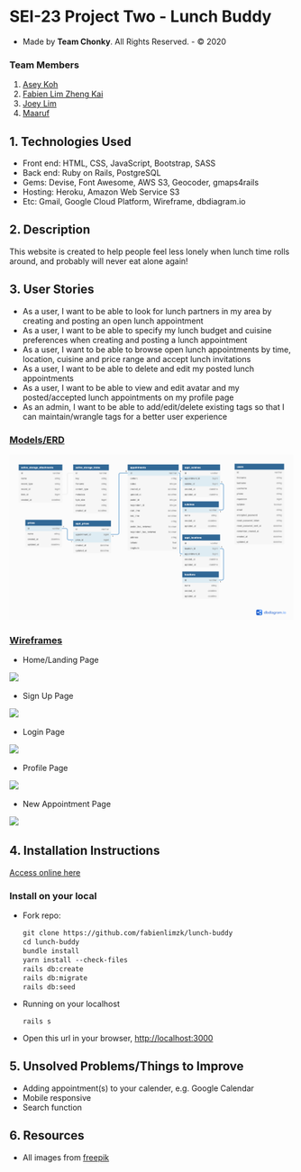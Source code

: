# SEI-23 Project Two - Lunch Buddy
- Made by **Team Chonky**. All Rights Reserved. - © 2020
### Team Members
  1. [Asey Koh](https://github.com/akjw)
  2. [Fabien Lim Zheng Kai](https://github.com/fabienlimzk)
  3. [Joey Lim](https://github.com/joeyqlim)
  4. [Maaruf](https://github.com/Maaruf199)

## 1. Technologies Used
- Front end: HTML, CSS, JavaScript, Bootstrap, SASS
- Back end: Ruby on Rails, PostgreSQL
- Gems: Devise, Font Awesome, AWS S3, Geocoder, gmaps4rails
- Hosting: Heroku, Amazon Web Service S3
- Etc: Gmail, Google Cloud Platform, Wireframe, dbdiagram.io

## 2. Description
This website is created to help people feel less lonely when lunch time rolls around, and probably will never eat alone again!

## 3. User Stories
- As a user, I want to be able to look for lunch partners in my area by creating and posting an open lunch appointment
- As a user, I want to be able to specify my lunch budget and cuisine preferences when creating and posting a lunch appointment
- As a user, I want to be able to browse open lunch appointments by time, location, cuisine and price range and accept lunch invitations
- As a user, I want to be able to delete and edit my posted lunch appointments
- As a user, I want to be able to view and edit avatar and my posted/accepted lunch appointments on my profile page
- As an admin, I want to be able to add/edit/delete existing tags so that I can maintain/wrangle tags for a better user experience

### [Models/ERD](https://dbdiagram.io/)
<img src="/public/ERD.png" />

### [Wireframes](https://wireframe.cc/pro/edit/364416)
- Home/Landing Page
<img src="https://i.postimg.cc/jjHgq076/Screenshot-2020-08-07-at-5-03-26-PM.png" />

- Sign Up Page
<img src="https://i.postimg.cc/WzBgJtRd/Sign-Up.png" />

- Login Page
<img src="https://i.postimg.cc/d3yTvv7w/Login.png" />

- Profile Page
<img src="https://i.postimg.cc/8zBMj1ZC/Profile.png" />

- New Appointment Page
<img src="https://i.postimg.cc/KzVgd480/New-Appointment.png" />

## 4. Installation Instructions
[Access online here](https://sei23-lunch-buddy.herokuapp.com/)

### Install on your local
- Fork repo:
  ```
  git clone https://github.com/fabienlimzk/lunch-buddy
  cd lunch-buddy
  bundle install
  yarn install --check-files
  rails db:create
  rails db:migrate
  rails db:seed
  ```

- Running on your localhost
  ```
  rails s
  ```

- Open this url in your browser, [http://localhost:3000](http://localhost:3000)

## 5. Unsolved Problems/Things to Improve
- Adding appointment(s) to your calender, e.g. Google Calendar
- Mobile responsive
- Search function

###

## 6. Resources
 - All images from [freepik](https://www.freepik.com/)